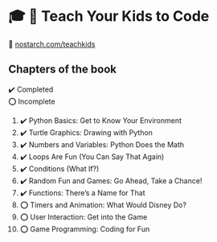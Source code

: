 # :mortar_board: :closed_book: Teach Your Kids to Code

:link: [nostarch.com/teachkids](https://nostarch.com/teachkids)

## Chapters of the book

:heavy_check_mark: Completed  
:o: Incomplete

1. :heavy_check_mark: Python Basics: Get to Know Your Environment
2. :heavy_check_mark: Turtle Graphics: Drawing with Python
3. :heavy_check_mark: Numbers and Variables: Python Does the Math
4. :heavy_check_mark: Loops Are Fun (You Can Say That Again)
5. :heavy_check_mark: Conditions (What If?)
6. :heavy_check_mark: Random Fun and Games: Go Ahead, Take a Chance!
7. :heavy_check_mark: Functions: There’s a Name for That
8. :o: Timers and Animation: What Would Disney Do?
9. :o: User Interaction: Get into the Game
10. :o: Game Programming: Coding for Fun
